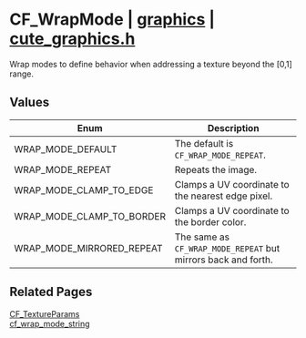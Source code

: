 # CF_WrapMode | [graphics](https://github.com/RandyGaul/cute_framework/blob/master/docs/graphics/README.md) | [cute_graphics.h](https://github.com/RandyGaul/cute_framework/blob/master/include/cute_graphics.h)

Wrap modes to define behavior when addressing a texture beyond the [0,1] range.

## Values

Enum | Description
--- | ---
WRAP_MODE_DEFAULT | The default is `CF_WRAP_MODE_REPEAT`.
WRAP_MODE_REPEAT | Repeats the image.
WRAP_MODE_CLAMP_TO_EDGE | Clamps a UV coordinate to the nearest edge pixel.
WRAP_MODE_CLAMP_TO_BORDER | Clamps a UV coordinate to the border color.
WRAP_MODE_MIRRORED_REPEAT | The same as `CF_WRAP_MODE_REPEAT` but mirrors back and forth.

## Related Pages

[CF_TextureParams](https://github.com/RandyGaul/cute_framework/blob/master/docs/graphics/cf_textureparams.md)  
[cf_wrap_mode_string](https://github.com/RandyGaul/cute_framework/blob/master/docs/graphics/cf_wrap_mode_string.md)  

